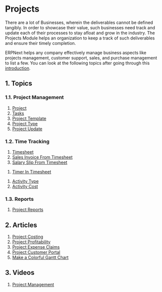 <!-- add-breadcrumbs -->
# Projects

There are a lot of Businesses, wherein the deliverables cannot be defined tangibly. In order to showcase their value, such businesses need track and update each of their processes to stay afloat and grow in the industry. The Projects Module helps an organization to keep a track of such deliverables and ensure their timely completion.

ERPNext helps any company effectively manage business aspects like projects management, customer support, sales, and purchase management to list a few. You can look at the following topics after going through this [introduction](/docs/user/manual/en/projects/introduction).


## 1. Topics
### 1.1. Project Management
1. [Project](/docs/user/manual/en/projects/project)
1. [Tasks](/docs/user/manual/en/projects/tasks)
1. [Project Template](/docs/user/manual/en/projects/project-template)
1. [Project Type](/docs/user/manual/en/projects/project-type)
1. [Project Update](/docs/user/manual/en/projects/project-update)

### 1.2. Time Tracking
1. [Timesheet](/docs/user/manual/en/projects/timesheets/)
1. [Sales Invoice From Timesheet](/docs/user/manual/en/projects/sales-invoice-from-timesheet)
1. [Salary Slip From Timesheet](/docs/user/manual/en/projects/salary-slip-from-timesheet)
<!-- 1. [Timesheet Against Work Order](/docs/user/manual/en/projects/timesheet-against-work-order) -->
1. [Timer In Timesheet](/docs/user/manual/en/projects/timer-in-timesheet)
<!-- 1. [Timesheet Against Project](/docs/user/manual/en/projects/timesheet-against-project) -->
1. [Activity Type](/docs/user/manual/en/projects/activity-type)
1. [Activity Cost](/docs/user/manual/en/projects/activity-cost)

### 1.3. Reports
1. [Project Reports](/docs/user/manual/en/projects/project-reports)

## 2. Articles
1. [Project Costing](/docs/user/manual/en/projects/project-costing)
1. [Project Profitability](/docs/user/manual/en/projects/project-profitability)
1. [Project Expense Claims](/docs/user/manual/en/projects/project-expense-claims)
1. [Project Customer Portal](/docs/user/manual/en/projects/project-customer-portal)
1. [Make a Colorful Gantt Chart](/docs/user/manual/en/projects/articles/make-a-colorful-gantt-chart)

## 3. Videos
1. [Project Management](/docs/user/videos/learn/project-and-task.html)
